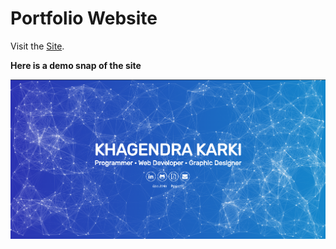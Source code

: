 
# Portfolio Website 

Visit the [Site](https://khagendrak.com.np/).

**Here is a demo snap of the site**

![demo snap](./demo_snap.png)

